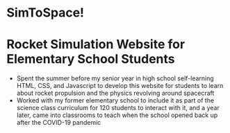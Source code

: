 # SimToSpace!
# Rocket Simulation Website for Elementary School Students
 + Spent the summer before my senior year in high school self-learning HTML, CSS, and Javascript to develop this website for students to learn about rocket propulsion and the physics revolving around spacecraft
 + Worked with my former elementary school to include it as part of the science class curriculum for 120 students to interact with it, and a year later, came into classrooms to teach when the school opened back up after the COVID-19 pandemic
